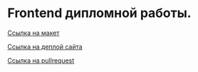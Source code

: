 # Frontend дипломной работы.

[Ссылка на макет](<https://www.figma.com/file/qwXDYCrBSv7jgudBvigNbm/Diploma-(Copy).fig..fig.?node-id=891%3A3857&t=CSMFVmNz9oi3YaB9-0>)

[Ссылка на деплой сайта](https://diploma.prokhorov.nomoredomainsclub.ru/)

[Ссылка на pullrequest](https://github.com/VARPMEN/movies-explorer-frontend/pull/3)
